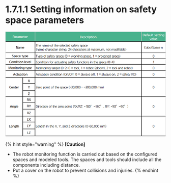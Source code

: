# 1.7.1.1 Setting information on safety space parameters

![](<../../../_assets/image_22.png>)

{% hint style="warning" %}
**\[Caution]**

* The robot monitoring function is carried out based on the configured spaces and modeled tools. The spaces and tools should include all the components including distance.
* Put a cover on the robot to prevent collisions and injuries.
{% endhint %}
